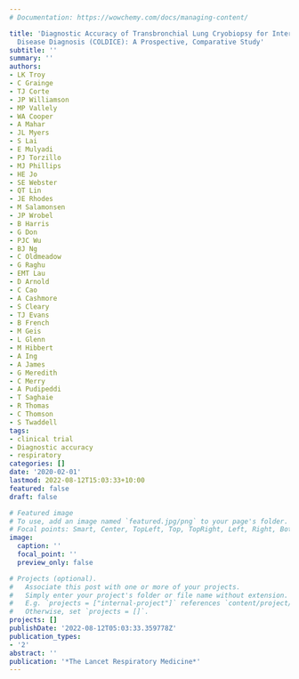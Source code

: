```yaml
---
# Documentation: https://wowchemy.com/docs/managing-content/

title: 'Diagnostic Accuracy of Transbronchial Lung Cryobiopsy for Interstitial Lung
  Disease Diagnosis (COLDICE): A Prospective, Comparative Study'
subtitle: ''
summary: ''
authors:
- LK Troy
- C Grainge
- TJ Corte
- JP Williamson
- MP Vallely
- WA Cooper
- A Mahar
- JL Myers
- S Lai
- E Mulyadi
- PJ Torzillo
- MJ Phillips
- HE Jo
- SE Webster
- QT Lin
- JE Rhodes
- M Salamonsen
- JP Wrobel
- B Harris
- G Don
- PJC Wu
- BJ Ng
- C Oldmeadow
- G Raghu
- EMT Lau
- D Arnold
- C Cao
- A Cashmore
- S Cleary
- TJ Evans
- B French
- M Geis
- L Glenn
- M Hibbert
- A Ing
- A James
- G Meredith
- C Merry
- A Pudipeddi
- T Saghaie
- R Thomas
- C Thomson
- S Twaddell
tags:
- clinical trial
- Diagnostic accuracy
- respiratory
categories: []
date: '2020-02-01'
lastmod: 2022-08-12T15:03:33+10:00
featured: false
draft: false

# Featured image
# To use, add an image named `featured.jpg/png` to your page's folder.
# Focal points: Smart, Center, TopLeft, Top, TopRight, Left, Right, BottomLeft, Bottom, BottomRight.
image:
  caption: ''
  focal_point: ''
  preview_only: false

# Projects (optional).
#   Associate this post with one or more of your projects.
#   Simply enter your project's folder or file name without extension.
#   E.g. `projects = ["internal-project"]` references `content/project/deep-learning/index.md`.
#   Otherwise, set `projects = []`.
projects: []
publishDate: '2022-08-12T05:03:33.359778Z'
publication_types:
- '2'
abstract: ''
publication: '*The Lancet Respiratory Medicine*'
---
```

